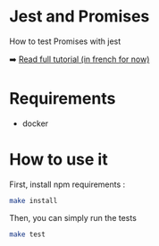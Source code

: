 # Jest and Promises

How to test Promises with jest

:arrow_right: [Read full tutorial (in french for now)](http://www.jeckel.fr/2018/01/jest-et-promises/)

# Requirements

- docker

# How to use it

First, install npm requirements :

```bash
make install
```

Then, you can simply run the tests

```bash
make test
```